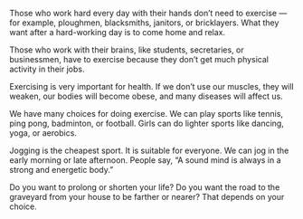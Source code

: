Those who work hard every day with their hands don’t need to exercise — for example, ploughmen, blacksmiths, janitors, or bricklayers. What they want after a hard-working day is to come home and relax.

Those who work with their brains, like students, secretaries, or businessmen, have to exercise because they don’t get much physical activity in their jobs.

Exercising is very important for health. If we don’t use our muscles, they will weaken, our bodies will become obese, and many diseases will affect us.

We have many choices for doing exercise. We can play sports like tennis, ping pong, badminton, or football. Girls can do lighter sports like dancing, yoga, or aerobics.

Jogging is the cheapest sport. It is suitable for everyone. We can jog in the early morning or late afternoon. People say, “A sound mind is always in a strong and energetic body.”

Do you want to prolong or shorten your life?
Do you want the road to the graveyard from your house to be farther or nearer?
That depends on your choice.